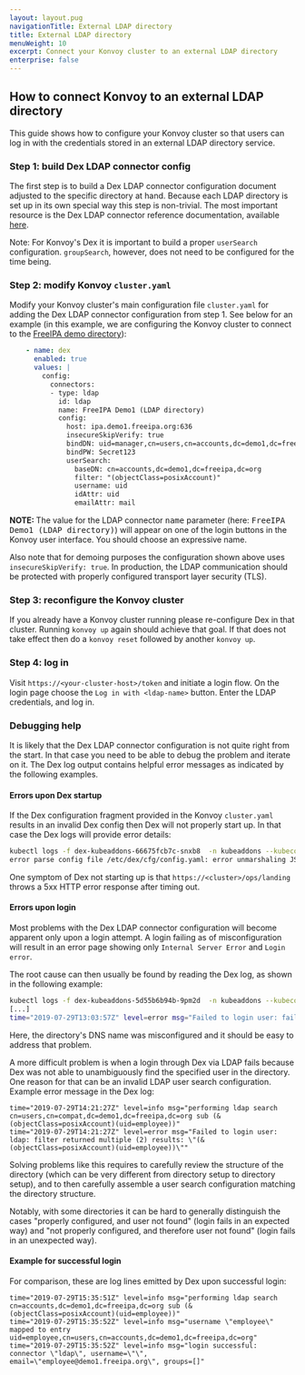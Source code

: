 ```yaml
---
layout: layout.pug
navigationTitle: External LDAP directory
title: External LDAP directory
menuWeight: 10
excerpt: Connect your Konvoy cluster to an external LDAP directory
enterprise: false
---
```


## How to connect Konvoy to an external LDAP directory

This guide shows how to configure your Konvoy cluster so that users can log in with the credentials stored in an external LDAP directory service.

### Step 1: build Dex LDAP connector config

The first step is to build a Dex LDAP connector configuration document adjusted to the specific directory at hand.
Because each LDAP directory is set up in its own special way this step is non-trivial.
The most important resource is the Dex LDAP connector reference documentation, available [here][dex-ldap-connector].

Note: For Konvoy's Dex it is important to build a proper `userSearch` configuration.
`groupSearch`, however, does not need to be configured for the time being.

### Step 2: modify Konvoy `cluster.yaml`

Modify your Konvoy cluster's main configuration file `cluster.yaml` for adding the Dex LDAP connector configuration from step 1.
See below for an example (in this example, we are configuring the Konvoy cluster to connect to the [FreeIPA demo directory](https://www.freeipa.org/page/Demo)):

```yaml
    - name: dex
      enabled: true
      values: |
        config:
          connectors:
          - type: ldap
            id: ldap
            name: FreeIPA Demo1 (LDAP directory)
            config:
              host: ipa.demo1.freeipa.org:636
              insecureSkipVerify: true
              bindDN: uid=manager,cn=users,cn=accounts,dc=demo1,dc=freeipa,dc=org
              bindPW: Secret123
              userSearch:
                baseDN: cn=accounts,dc=demo1,dc=freeipa,dc=org
                filter: "(objectClass=posixAccount)"
                username: uid
                idAttr: uid
                emailAttr: mail
```

<p class="message--note"><strong>NOTE: </strong> The value for the LDAP connector <tt>name</tt> parameter (here: <tt>FreeIPA Demo1 (LDAP directory)</tt>) will appear on one of the login buttons in the Konvoy user interface. You should choose an expressive name.</p>

Also note that for demoing purposes the configuration shown above uses `insecureSkipVerify: true`.
In production, the LDAP communication should be protected with properly configured transport layer security (TLS).

### Step 3: reconfigure the Konvoy cluster

If you already have a Konvoy cluster running please re-configure Dex in that cluster.
Running `konvoy up` again should achieve that goal.
If that does not take effect then do a `konvoy reset` followed by another `konvoy up`.

### Step 4: log in

Visit `https://<your-cluster-host>/token` and initiate a login flow.
On the login page choose the `Log in with <ldap-name>` button. Enter the LDAP credentials, and log in.

### Debugging help

It is likely that the Dex LDAP connector configuration is not quite right from the start.
In that case you need to be able to debug the problem and iterate on it.
The Dex log output contains helpful error messages as indicated by the following examples.

#### Errors upon Dex startup

If the Dex configuration fragment provided in the Konvoy `cluster.yaml` results in an invalid Dex config then Dex will not properly start up.
In that case the Dex logs will provide error details:

```bash
kubectl logs -f dex-kubeaddons-66675fcb7c-snxb8  -n kubeaddons --kubeconfig=admin.conf
error parse config file /etc/dex/cfg/config.yaml: error unmarshaling JSON: parse connector config: illegal base64 data at input byte 0
```

One symptom of Dex not starting up is that `https://<cluster>/ops/landing` throws a 5xx HTTP error response after timing out.

#### Errors upon login

Most problems with the Dex LDAP connector configuration will become apparent only upon a login attempt.
A login failing as of misconfiguration will result in an error page showing only `Internal Server Error` and `Login error`.

The root cause can then usually be found by reading the Dex log, as shown in the following example:

```bash
kubectl logs -f dex-kubeaddons-5d55b6b94b-9pm2d  -n kubeaddons --kubeconfig=admin.conf
[...]
time="2019-07-29T13:03:57Z" level=error msg="Failed to login user: failed to connect: LDAP Result Code 200 \"Network Error\": dial tcp: lookup freeipa.example.com on 10.255.0.10:53: no such host"
```

Here, the directory's DNS name was misconfigured and it should be easy to address that problem.

A more difficult problem is when a login through Dex via LDAP fails because Dex was not able to unambiguously find the specified user in the directory.
One reason for that can be an invalid LDAP user search configuration. Example error message in the Dex log:

```text
time="2019-07-29T14:21:27Z" level=info msg="performing ldap search cn=users,cn=compat,dc=demo1,dc=freeipa,dc=org sub (&(objectClass=posixAccount)(uid=employee))"
time="2019-07-29T14:21:27Z" level=error msg="Failed to login user: ldap: filter returned multiple (2) results: \"(&(objectClass=posixAccount)(uid=employee))\""
```

Solving problems like this requires to carefully review the structure of the directory (which can be very different from directory setup to directory setup), and to then carefully assemble a user search configuration matching the directory structure.

Notably, with some directories it can be hard to generally distinguish the cases "properly configured, and user not found" (login fails in an expected way) and "not properly configured, and therefore user not found" (login fails in an unexpected way).

#### Example for successful login

For comparison, these are log lines emitted by Dex upon successful login:

```text
time="2019-07-29T15:35:51Z" level=info msg="performing ldap search cn=accounts,dc=demo1,dc=freeipa,dc=org sub (&(objectClass=posixAccount)(uid=employee))"
time="2019-07-29T15:35:52Z" level=info msg="username \"employee\" mapped to entry uid=employee,cn=users,cn=accounts,dc=demo1,dc=freeipa,dc=org"
time="2019-07-29T15:35:52Z" level=info msg="login successful: connector \"ldap\", username=\"\", email=\"employee@demo1.freeipa.org\", groups=[]"
```

[dex-ldap-connector]: https://github.com/dexidp/dex/blob/master/Documentation/connectors/ldap.md
